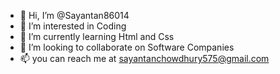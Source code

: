 - 👋 Hi, I’m @Sayantan86014
- 👀 I’m interested in Coding
- 🌱 I’m currently learning Html and Css
- 💞️ I’m looking to collaborate on Software Companies
- 📫 you can reach me at sayantanchowdhury575@gmail.com

<!---
Sayantan86014/Sayantan86014 is a ✨ special ✨ repository because its `README.md` (this file) appears on your GitHub profile.
You can click the Preview link to take a look at your changes.
--->
